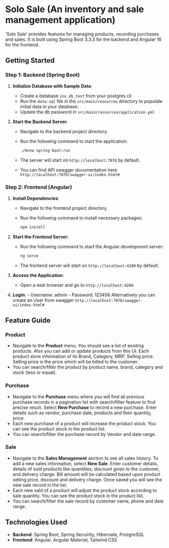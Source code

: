 # Solo Sale (An inventory and sale management application)

'Solo Sale' provides features for managing products, recording purchases and sales. It is built using Spring Boot 3.3.3 for the backend and Angular 16 for the frontend.

## Getting Started

### Step 1: Backend (Spring Boot)

1. **Initialize Database with Sample Data**:
   - Create a database `inv_db_test` from your postgres cli
   - Run the `data.sql` file in the `src/main/resources` directory to populate initial data in your database.
   - Update the db password in `src/main/resources/application.yml`

3. **Start the Backend Server**:
   - Navigate to the backend project directory.
   - Run the following command to start the application:

     ```bash
     ./mvnw spring-boot:run
     ```

   - The server will start on `http://localhost:7070` by default.
   - You can find API swagger documentation here `http://localhost:7070/swagger-ui/index.html#`

### Step 2: Frontend (Angular)

1. **Install Dependencies**:
   - Navigate to the frontend project directory.
   - Run the following command to install necessary packages:

     ```bash
     npm install
     ```

2. **Start the Frontend Server**:
   - Run the following command to start the Angular development server:

     ```bash
     ng serve
     ```

   - The frontend server will start on `http://localhost:4200` by default.

3. **Access the Application**:
   - Open a web browser and go to `http://localhost:4200`.

4. **Login**:
		- Username: admin
		- Password: 123456
Alternatively you can create an User from swagger `http://localhost:7070/swagger-ui/index.html#`

## Feature Guide

### Product
- Navigate to the **Product** menu. You should see a list of existing products. Also you can add or update products from this UI. Each product store information of its Brand, Category, MRP, Selling price. Selling price is the price which will be billed to the customer.
- You can search/filter the product by product name, brand, category and stock (less or equal).

### Purchase
- Navigate to the **Purchase** menu where you will find all previous purchase records in a pagination list with search/filter feature to find precise result. Select **New Purchase** to record a new purchase. Enter details such as vendor, purchase date, products and their quantity, price.
- Each new purchase of a product will increase the product stock. You can see the product stock in the product list.
- You can search/filter the purchase record by Vendor and date range.

### Sale
- Navigate to the **Sales Management** section to see all sales history. To add a new sales information, select **New Sale**. Enter customer details, details of sold products like quantities, discount given to the customer, and delivery charge. Bill amount will be calculated based upon product selling price, discount and delivery charge. Once saved you will see the new sale record in the list.
- Each new sald of a product will adjust the product stock according to sale quantity. You can see the product stock in the product list.
- You can search/filter the sale record by customer name, phone and date range.

## Technologies Used
- **Backend**: Spring Boot, Spring Secuirity, Hibernate, PostgreSQL
- **Frontend**: Angular, Angular Material, Tailwind CSS

